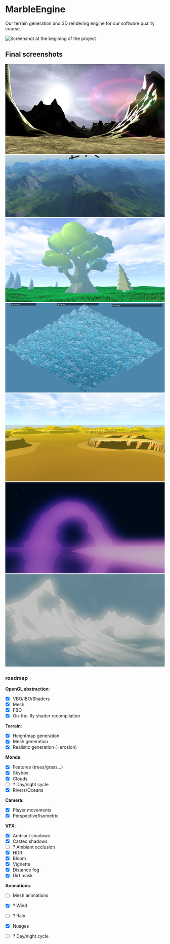 # MarbleEngine

Our terrain generation and 3D rendering engine for our software quality course.

![Screenshot at the begining of the project](https://user-images.githubusercontent.com/44240178/193861277-f4d03973-bde5-438e-83f4-a35e247530ef.png)

## Final screenshots

![final_1](_git/final_1.png)
![final_2](_git/final_2.png)
![final_3](_git/final_3.png)
![final_4](_git/final_4.png)
![final_5](_git/final_5.png)
![final_6](_git/final_6.png)
![final_7](_git/final_7.png)

### roadmap

**OpenGL abstraction**:
- [x] VBO/IBO/Shaders
- [x] Mesh
- [x] FBO
- [x] On-the-fly shader recompilation

**Terrain**:
- [x] Heightmap generation
- [x] Mesh generation
- [x] Realistic generation (=erosion)

**Monde**:
- [x] Features (trees/grass...)
- [x] Skybox
- [x] Clouds
- [ ] ? Day/night cycle
- [x] Rivers/Oceans

**Camera**:
- [x] Player movements
- [x] Perspective/Isometric

**VFX**:
- [x] Ambiant shadows
- [x] Casted shadows
- [ ] ? Ambiant occlusion
- [x] HDR
- [x] Bloom
- [x] Vignette
- [x] Distance fog
- [x] Dirt mask

**Animations**:
- [ ] Mesh animations
- [x] ? Wind
- [ ] ? Rain
- [x] Nuages
- [ ] ? Day/night cycle


